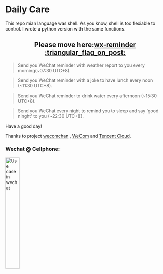 # Daily Care

This repo mian language was shell. As you know, shell is too flexiable to control.
I wrote a python version with the same functions.
<h2 align="center">Please move here:<a href="https://github.com/wnwd/wx-reminder">wx-reminder :triangular_flag_on_post:</a></h2>

> Send you WeChat reminder with weather report to you every morning(~07:30 UTC+8).

> Send you WeChat reminder with a joke to have lunch every noon (~11:30 UTC+8).

> Send you WeChat reminder to drink water every afternoon (~15:30 UTC+8).

> Send you WeChat every night to remind you to sleep and say 'good ninght' to you (~22:30 UTC+8).

Have a good day!

Thanks to project [wecomchan](https://github.com/easychen/wecomchan) , [WeCom](https://work.weixin.qq.com/) and [Tencent Cloud](https://cloud.tencent.com/).

### Wechat @ Cellphone:

<img src="https://user-images.githubusercontent.com/16299874/126859258-787be121-bbe7-477e-b10e-67cce368904a.PNG" width = "30%" height = "30%" alt= "Use case in wechat" />


